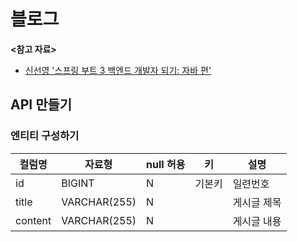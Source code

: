# 블로그

**<참고 자료>**

* [신선영 '스프링 부트 3 백엔드 개발자 되기: 자바 편'](https://product.kyobobook.co.kr/detail/S000212798297)

## API 만들기

### 엔티티 구성하기

| 컬럼명     | 자료형          | null 허용 | 키   | 설명     |
|---------|--------------|---------|-----|--------|
| id      | BIGINT       | N       | 기본키 | 일련번호   |
| title   | VARCHAR(255) | N       |     | 게시글 제목 |
| content | VARCHAR(255) | N       |     | 게시글 내용 |

